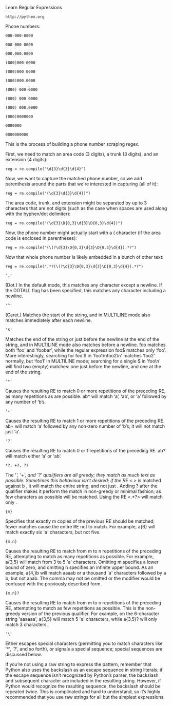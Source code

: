Learn Regular Expressions


```
http://pythex.org
```
Phone numbers:
```
000-000-0000

000 000 0000

000.000.0000

(000)000-0000

(000)000 0000

(000)000.0000

(000) 000-0000

(000) 000 0000

(000) 000.0000

(000)0000000
```
```
0000000
```
```
0000000000
```


This is the process of building a phone number scraping regex.

First, we need to match an area code (3 digits), a trunk (3 digits), and an extension (4 digits):
```
reg = re.compile("\d{3}\d{3}\d{4}")
```
Now, we want to capture the matched phone number, so we add parenthesis around the parts that we're interested in capturing (all of it):
```
reg = re.compile("(\d{3}\d{3}\d{4})")
```
The area code, trunk, and extension might be separated by up to 3 characters that are not digits (such as the case when spaces are used along with the hyphen/dot delimiter):
```
reg = re.compile("(\d{3}\D{0,3}\d{3}\D{0,3}\d{4})")
```
Now, the phone number might actually start with a ( character (if the area code is enclosed in parentheses):
```
reg = re.compile("(\(?\d{3}\D{0,3}\d{3}\D{0,3}\d{4}).*?")
```
Now that whole phone number is likely embedded in a bunch of other text:
```
reg = re.compile(".*?(\(?\d{3}\D{0,3}\d{3}\D{0,3}\d{4}).*?")
```


```
'.'
```
(Dot.) In the default mode, this matches any character except a newline. If the DOTALL flag has been specified, this matches any character including a newline.
```
'^'
```
(Caret.) Matches the start of the string, and in MULTILINE mode also matches immediately after each newline.
```
'$'
```
Matches the end of the string or just before the newline at the end of the string, and in MULTILINE mode also matches before a newline. foo matches both ‘foo’ and ‘foobar’, while the regular expression foo$ matches only ‘foo’. More interestingly, searching for foo.$ in 'foo1\nfoo2\n' matches ‘foo2’ normally, but ‘foo1’ in MULTILINE mode; searching for a single $ in 'foo\n' will find two (empty) matches: one just before the newline, and one at the end of the string.
```
'*'
```
Causes the resulting RE to match 0 or more repetitions of the preceding RE, as many repetitions as are possible. ab* will match ‘a’, ‘ab’, or ‘a’ followed by any number of ‘b’s.
```
'+'
```
Causes the resulting RE to match 1 or more repetitions of the preceding RE. ab+ will match ‘a’ followed by any non-zero number of ‘b’s; it will not match just ‘a’.
```
'?'
```
Causes the resulting RE to match 0 or 1 repetitions of the preceding RE. ab? will match either ‘a’ or ‘ab’.
```
*?, +?, ??
```
The '*', '+', and '?' qualifiers are all greedy; they match as much text as possible. Sometimes this behaviour isn’t desired; if the RE <.*> is matched against <a> b <c>, it will match the entire string, and not just <a>. Adding ? after the qualifier makes it perform the match in non-greedy or minimal fashion; as few characters as possible will be matched. Using the RE <.*?> will match only <a>.
```
{m}
```
Specifies that exactly m copies of the previous RE should be matched; fewer matches cause the entire RE not to match. For example, a{6} will match exactly six 'a' characters, but not five.
```
{m,n}
```
Causes the resulting RE to match from m to n repetitions of the preceding RE, attempting to match as many repetitions as possible. For example, a{3,5} will match from 3 to 5 'a' characters. Omitting m specifies a lower bound of zero, and omitting n specifies an infinite upper bound. As an example, a{4,}b will match aaaab or a thousand 'a' characters followed by a b, but not aaab. The comma may not be omitted or the modifier would be confused with the previously described form.
```
{m,n}?
```
Causes the resulting RE to match from m to n repetitions of the preceding RE, attempting to match as few repetitions as possible. This is the non-greedy version of the previous qualifier. For example, on the 6-character string 'aaaaaa', a{3,5} will match 5 'a' characters, while a{3,5}? will only match 3 characters.
```
'\'
```
Either escapes special characters (permitting you to match characters like '*', '?', and so forth), or signals a special sequence; special sequences are discussed below.

If you’re not using a raw string to express the pattern, remember that Python also uses the backslash as an escape sequence in string literals; if the escape sequence isn’t recognized by Python’s parser, the backslash and subsequent character are included in the resulting string. However, if Python would recognize the resulting sequence, the backslash should be repeated twice. This is complicated and hard to understand, so it’s highly recommended that you use raw strings for all but the simplest expressions.